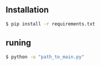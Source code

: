 ## Installation
```bash
$ pip install -r requirements.txt
```
## runing
```bash
$ python -u "path_to_main.py"
```

